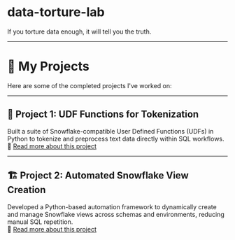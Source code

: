 # data-torture-lab
If you torture data enough, it will tell you the truth.

---
# 📘 My Projects
Here are some of the completed projects I've worked on:

---
## 🧩 Project 1: UDF Functions for Tokenization  
Built a suite of Snowflake-compatible User Defined Functions (UDFs) in Python to tokenize and preprocess text data directly within SQL workflows.  
🔗 [Read more about this project](UDF-Functions-for-Tokenization)

---
## 🏗️ Project 2: Automated Snowflake View Creation  
Developed a Python-based automation framework to dynamically create and manage Snowflake views across schemas and environments, reducing manual SQL repetition.  
🔗 [Read more about this project](Automated-Snowflake-View-Creation)
